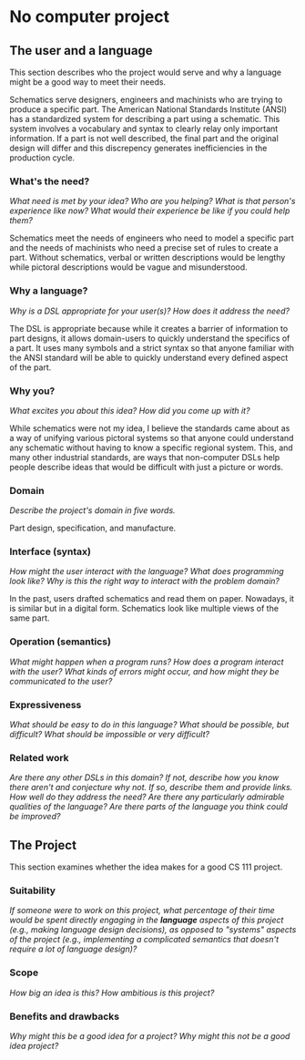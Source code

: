 # No computer project


## The user and a language
This section describes who the project would serve and why a language might be a
good way to meet their needs.

Schematics serve designers, engineers and machinists who are trying to produce a specific part. The American National Standards Institute (ANSI) has a standardized system for describing a part using a schematic. This system involves a vocabulary and syntax to clearly relay only important information. If a part is not well described, the final part and the original design will differ and this discrepency generates inefficiencies in the production cycle.

### What's the need?
_What need is met by your idea? Who are you helping? What is that person's
experience like now? What would their experience be like if you could help 
them?_

Schematics meet the needs of engineers who need to model a specific part and the needs of machinists who need a precise set of rules to create a part. Without schematics, verbal or written descriptions would be lengthy while pictoral descriptions would be vague and misunderstood. 

### Why a language?
_Why is a DSL appropriate for your user(s)? How does it address the need?_

The DSL is appropriate because while it creates a barrier of information to part designs, it allows domain-users to quickly understand the specifics of a part. It uses many symbols and a strict syntax so that anyone familiar with the ANSI standard will be able to quickly understand every defined aspect of the part.

### Why you?
_What excites you about this idea? How did you come up with it?_

While schematics were not my idea, I believe the standards came about as a way of unifying various pictoral systems so that anyone could understand any schematic without having to know a specific regional system. This, and many other industrial standards, are ways that non-computer DSLs help people describe ideas that would be difficult with just a picture or words.

### Domain
_Describe the project's domain in five words._

Part design, specification, and manufacture.

### Interface (syntax)
_How might the user interact with the language? What does programming look 
like? Why is this the right way to interact with the problem domain?_ 

In the past, users drafted schematics and read them on paper. Nowadays, it is similar but in a digital form. Schematics look like multiple views of the same part.

### Operation (semantics)
_What might happen when a program runs? How does a program interact with the
user? What kinds of errors might occur, and how might they be communicated to
the user?_


### Expressiveness
_What should be easy to do in this language? What should be possible, but
difficult? What should be impossible or very difficult?_


### Related work
_Are there any other DSLs in this domain? If not, describe how you know there
aren't and conjecture why not. If so, describe them and provide links. How well 
do they address the need? Are there any particularly admirable qualities of the
language? Are there parts of the language you think could be improved?_


## The Project
This section examines whether the idea makes for a good CS 111 project.


### Suitability
_If someone were to work on this project, what percentage of their time would be
spent directly engaging in the **language** aspects of this project (e.g.,
making language design decisions), as opposed to "systems" aspects of the
project (e.g., implementing a complicated semantics that doesn't require a lot
of language design)?_


### Scope
_How big an idea is this? How ambitious is this project?_


### Benefits and drawbacks
_Why might this be a good idea for a project? Why might this not be a good idea 
project?_

